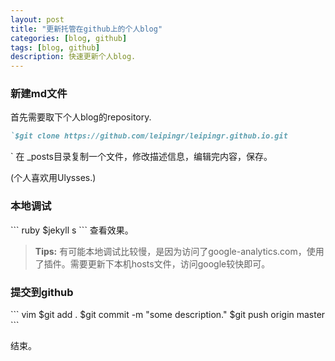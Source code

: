 ```yaml
---
layout: post
title: "更新托管在github上的个人blog"
categories: [blog, github]
tags: [blog, github]
description: 快速更新个人blog.
---
```




### 新建md文件

首先需要取下个人blog的repository.

```ruby
`$git clone https://github.com/leipingr/leipingr.github.io.git
```
`
在 \_posts目录复制一个文件，修改描述信息，编辑完内容，保存。

(个人喜欢用Ulysses.)

### 本地调试
\`\`\` ruby
	$jekyll s
\`\`\`
查看效果。


> **Tips:**
有可能本地调试比较慢，是因为访问了google-analytics.com，使用了插件。需要更新下本机hosts文件，访问google较快即可。

### 提交到github

\`\`\` vim
$git add .
$git commit -m  "some description."
$git push origin master
\`\`\`

结束。